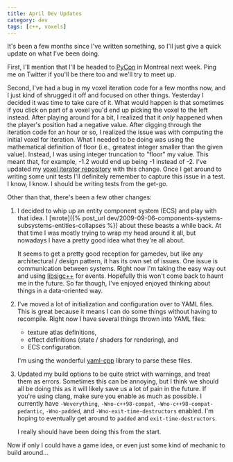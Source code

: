 ```yaml
---
title: April Dev Updates
category: dev
tags: [c++, voxels]
---
```

It's been a few months since I've written something, so I'll just give a quick
update on what I've been doing.


First, I'll mention that I'll be headed to [PyCon](https://us.pycon.org/2014/)
in Montreal next week. Ping me on Twitter if you'll be there too and we'll try
to meet up.

Second, I've had a bug in my voxel iteration code for a few months now, and I
just kind of shrugged it off and focused on other things. Yesterday I decided
it was time to take care of it. What would happen is that sometimes if you
click on part of a voxel you'd end up picking the voxel to the left instead.
After playing around for a bit, I realized that it _only_ happened when the
player's position had a negative value. After digging through the iteration
code for an hour or so, I realized the issue was with computing the initial
voxel for iteration. What I needed to be doing was using the mathematical
definition of floor (i.e., greatest integer smaller than the given value).
Instead, I was using integer truncation to "floor" my value. This meant that,
for example, -1.2 would end up being -1 instead of -2. I've updated my
[voxel iterator repository](//github.com/thegedge/voxel_iterator) with this
change. Once I get around to writing some unit tests I'll definitely remember
to capture this issue in a test. I know, I know. I should be writing tests from
the get-go.

Other than that, there's been a few other changes:

1. I decided to whip up an entity component system (ECS) and play with that
   idea. I [wrote]({% post_url dev/2009-09-06-components-systems-subsystems-entities-collapses %})
   about these beasts a while back. At that time I was mostly trying to wrap
   my head around it all, but nowadays I have a pretty good idea what they're
   all about.

   It seems to get a pretty good reception for gamedev, but like any
   architectural / design pattern, it has its own set of issues. One issue is
   communication between systems. Right now I'm taking the easy way out and
   using [libsigc++](http://libsigc.sourceforge.net/) for events. Hopefully
   this won't come back to haunt me in the future. So far though, I've enjoyed
   enjoyed thinking about things in a data-oriented way.

2. I've moved a lot of initialization and configuration over to YAML files.
   This is great because it means I can do some things without having to
   recompile. Right now I have several things thrown into YAML files:

   - texture atlas definitions,
   - effect definitions (state / shaders for rendering), and
   - ECS configuration.

   I'm using the wonderful [yaml-cpp](https://code.google.com/p/yaml-cpp/)
   library to parse these files.

3. Updated my build options to be quite strict with warnings, and treat them as
   errors. Sometimes this can be annoying, but I think we should all be doing
   this as it will likely save us a lot of pain in the future. If you're using
   clang, make sure you enable as much as possible. I currently have
   `-Weverything`, `-Wno-c++98-compat`, `-Wno-c++98-compat-pedantic`,
   `-Wno-padded`, and `-Wno-exit-time-destructors` enabled. I'm hoping to
   eventually get around to `padded` and `exit-time-destructors`.

   I really should have been doing this from the start.

Now if only I could have a game idea, or even just some kind of mechanic to
build around...
